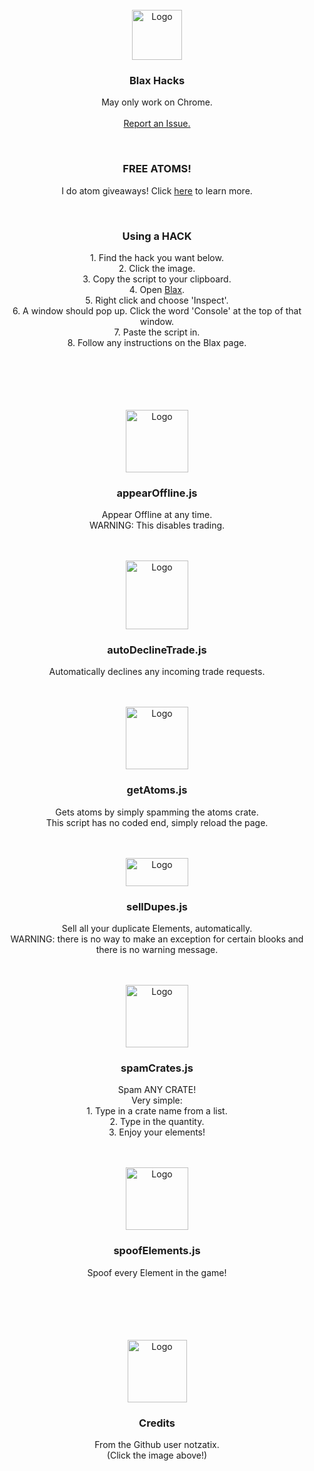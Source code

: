 <div id="top"></div>
<br />
<div align="center">
  <a href="https://xotic.org">
    <img src="https://thevillaincoders.github.io/blaxHacks/images/logo.png" alt="Logo" width="80" height="80">
  </a>
  <h3 align="center">Blax Hacks</h3>

  <p align="center">
    May only work on Chrome.<br>
    <br>
    <a href="https://github.com/TheVillainCoders/blaxHacks/issues">Report an Issue.</a>
  </p>
</div>
<div id="top"></div>
<br />
<div align="center">
  <h3 align="center">FREE ATOMS!</h3>

  <p align="center">
   I do atom giveaways! Click <a href="https://thevillaincoders.github.io/blaxHacks/freeAtoms">here</a> to learn more.
  </p>
</div>
<div id="top"></div>
<br />
<div align="center">
  <h3 align="center">Using a HACK</h3>

  <p align="center">
    1. Find the hack you want below.<br>
    2. Click the image.<br>
    3. Copy the script to your clipboard.<br>
    4. Open <a href="blax.xotic.org">Blax</a>.<br>
    5. Right click and choose 'Inspect'.<br>
    6. A window should pop up. Click the word 'Console' at the top of that window.<br>
    7. Paste the script in.<br>
    8. Follow any instructions on the Blax page.
  </p>
</div>
<br>
<br>
<br>
<br>
<div id="top"></div>
<br />
<div align="center">
  <a href="https://github.com/TheVillainCoders/blaxHacks/blob/main/scripts/appearOffline.js">
    <img src="https://thevillaincoders.github.io/blaxHacks/images/spaceTerminal.png" alt="Logo" width="100" height="100">
  </a>
  <h3 align="center">appearOffline.js</h3>

  <p align="center">
    Appear Offline at any time.<br>
    WARNING: This disables trading.
  </p>
</div>
<br>
<div id="top"></div>
<br />
<div align="center">
  <a href="https://github.com/TheVillainCoders/blaxHacks/blob/main/scripts/autoDeclineTrade.js">
    <img src="https://thevillaincoders.github.io/blaxHacks/images/moaningBot.png" alt="Logo" width="100" height="110">
  </a>
  <h3 align="center">autoDeclineTrade.js</h3>

  <p align="center">
    Automatically declines any incoming trade requests.
  </p>
</div>
<br>
<div id="top"></div>
<br />
<div align="center">
  <a href="https://github.com/TheVillainCoders/blaxHacks/blob/main/scripts/getAtoms.js">
    <img src="https://thevillaincoders.github.io/blaxHacks/images/spaceDebugger.gif" alt="Logo" width="100" height="100">
  </a>
  <h3 align="center">getAtoms.js</h3>

  <p align="center">
    Gets atoms by simply spamming the atoms crate.<br>
    This script has no coded end, simply reload the page.
  </p>
</div>
<br>
<div id="top"></div>
<br />
<div align="center">
  <a href="https://github.com/TheVillainCoders/blaxHacks/blob/main/scripts/sellDupes.js">
    <img src="https://thevillaincoders.github.io/blaxHacks/images/sellElement.png" alt="Logo" width="100" height="45">
  </a>
  <h3 align="center">sellDupes.js</h3>

  <p align="center">
    Sell all your duplicate Elements, automatically.<br>
    WARNING: there is no way to make an exception for certain blooks and there is no warning message.
  </p>
</div>
<br>
<div id="top"></div>
<br />
<div align="center">
  <a href="https://github.com/TheVillainCoders/blaxHacks/blob/main/scripts/spamCrates.js">
    <img src="https://thevillaincoders.github.io/blaxHacks/images/root.png" alt="Logo" width="100" height="100">
  </a>
  <h3 align="center">spamCrates.js</h3>

  <p align="center">
    Spam ANY CRATE!<br>
    Very simple:<br>
    1. Type in a crate name from a list.<br>
    2. Type in the quantity.<br>
    3. Enjoy your elements!
  </p>
</div>
<br>
<div id="top"></div>
<br />
<div align="center">
  <a href="https://github.com/TheVillainCoders/blaxHacks/blob/main/scripts/spoofElements.js">
    <img src="https://thevillaincoders.github.io/blaxHacks/images/allBox.png" alt="Logo" width="100" height="100">
  </a>
  <h3 align="center">spoofElements.js</h3>

  <p align="center">
    Spoof every Element in the game!
  </p>
</div>
<br>
<br>
<br>
<br>
<div id="top"></div>
<br />
<div align="center">
  <a href="https://github.com/notzastix/blacket-hacks">
    <img src="https://thevillaincoders.github.io/blaxHacks/images/diamondGift.png" alt="Logo" width="95" height="100">
  </a>
  <h3 align="center">Credits</h3>

  <p align="center">
    From the Github user notzatix.<br>
    (Click the image above!)
  </p>
</div>
